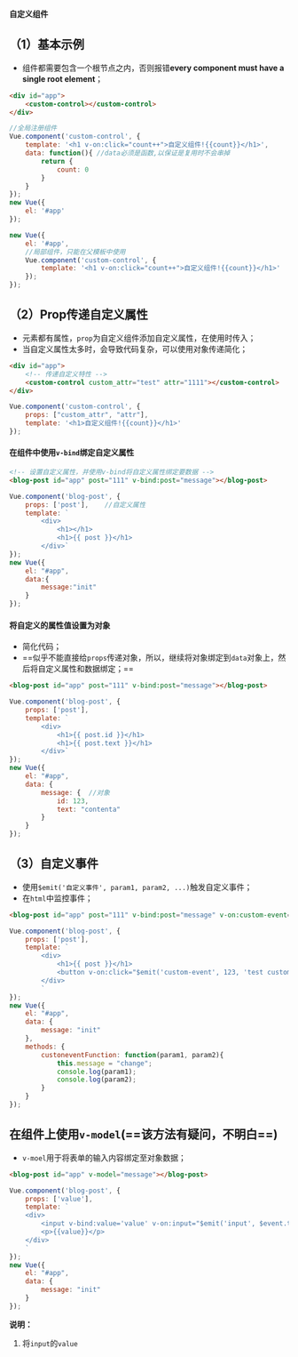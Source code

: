 **自定义组件**

## （1）基本示例

- 组件都需要包含一个根节点之内，否则报错**every component must have a single root element**；

```html
<div id="app">
    <custom-control></custom-control>
</div>
```

```js
//全局注册组件
Vue.component('custom-control', {
	template: '<h1 v-on:click="count++">自定义组件!{{count}}</h1>',
	data: function(){ //data必须是函数,以保证是复用时不会串掉
		return {
			count: 0
		}
	}
});
new Vue({
	el: '#app'
});
```

```js
new Vue({
	el: '#app',
    //局部组件，只能在父模板中使用
	Vue.component('custom-control', {
		template: '<h1 v-on:click="count++">自定义组件!{{count}}</h1>'
	});
});
```

## （2）Prop传递自定义属性

- 元素都有属性，`prop`为自定义组件添加自定义属性，在使用时传入；
- 当自定义属性太多时，会导致代码复杂，可以使用对象传递简化；

```html
<div id="app">
    <!-- 传递自定义特性 -->
    <custom-control custom_attr="test" attr="1111"></custom-control>
</div>
```

```js
Vue.component('custom-control', {
    props: ["custom_attr", "attr"],
	template: '<h1>自定义组件!{{count}}</h1>'
});
```

#### 在组件中使用`v-bind`绑定自定义属性

```html
<!-- 设置自定义属性，并使用v-bind将自定义属性绑定要数据 -->
<blog-post id="app" post="111" v-bind:post="message"></blog-post>
```

```js
Vue.component('blog-post', {
	props: ['post'],	//自定义属性
	template: `
		<div>
			<h1></h1>
			<h1>{{ post }}</h1>
		</div>`
});
new Vue({
	el: "#app",
	data:{
		message:"init"
	}
});
```

#### 将自定义的属性值设置为对象

- 简化代码；
- ==似乎不能直接给`props`传递对象，所以，继续将对象绑定到`data`对象上，然后将自定义属性和数据绑定；==

```html
<blog-post id="app" post="111" v-bind:post="message"></blog-post>
```

```js
Vue.component('blog-post', {
	props: ['post'],
	template: `
		<div>
    		<h1>{{ post.id }}</h1>
    		<h1>{{ post.text }}</h1>
		</div>`
});
new Vue({
	el: "#app",
	data: {
		message: {	//对象
			id: 123,
			text: "contenta"
		}
	}
});
```

## （3）自定义事件

- 使用`$emit('自定义事件', param1, param2, ...)`触发自定义事件；
- 在`html`中监控事件；

```html
<blog-post id="app" post="111" v-bind:post="message" v-on:custom-event="custoneventFunction"></blog-post>
```

```js
Vue.component('blog-post', {
	props: ['post'],
	template: `
		<div>
    		<h1>{{ post }}</h1>
    		<button v-on:click="$emit('custom-event', 123, 'test custom envent')">自定义事件</button>
		</div>
		`
});
new Vue({
	el: "#app",
	data: {
		message: "init"
	},
    methods: {
		custoneventFunction: function(param1, param2){
			this.message = "change";
            console.log(param1);
            console.log(param2);
		}
	}
});
```

## 在组件上使用`v-model`(==该方法有疑问，不明白==)

- `v-moel`用于将表单的输入内容绑定至对象数据；

```html
<blog-post id="app" v-model="message"></blog-post>
```

```js
Vue.component('blog-post', {
	props: ['value'],
	template: `
	<div>
    	<input v-bind:value='value' v-on:input="$emit('input', $event.target.value)">
    	<p>{{value}}</p>
	</div>
	`
});
new Vue({
	el: "#app",
	data: {
		message: "init"
	}
});
```

**说明：**

1. 将`input`的`value`

